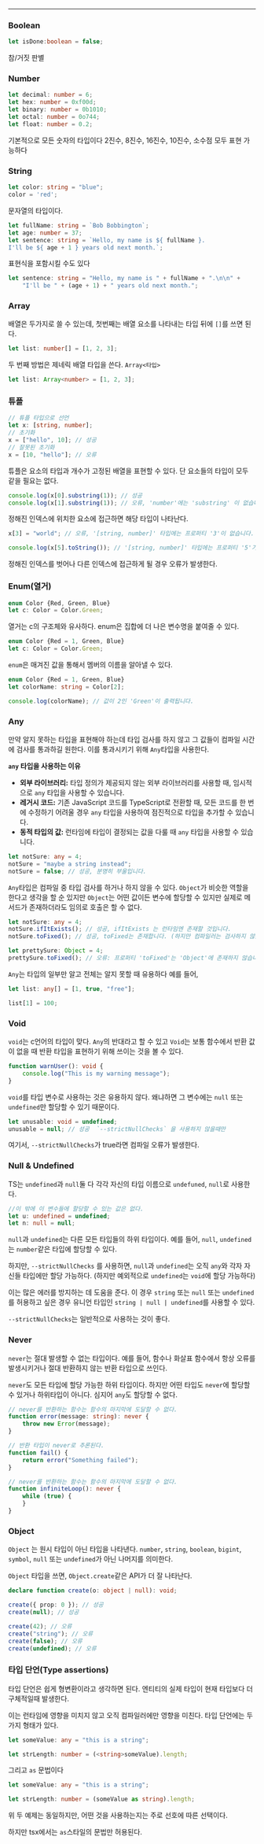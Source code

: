 
---

### Boolean

```ts
let isDone:boolean = false;
```

참/거짓 판별

### Number

```ts
let decimal: number = 6;
let hex: number = 0xf00d;
let binary: number = 0b1010;
let octal: number = 0o744;
let float: number = 0.2;
```

기본적으로 모든 숫자의 타입이다
2진수, 8진수, 16진수, 10진수, 소수점 모두 표현 가능하다

### String

```ts
let color: string = "blue";
color = 'red';
```

문자열의 타입이다.

```ts
let fullName: string = `Bob Bobbington`;
let age: number = 37;
let sentence: string = `Hello, my name is ${ fullName }.
I'll be ${ age + 1 } years old next month.`;
```

표현식을 포함시킬 수도 있다

```ts
let sentence: string = "Hello, my name is " + fullName + ".\n\n" +
    "I'll be " + (age + 1) + " years old next month.";
```

### Array

배열은 두가지로 쓸 수 있는데, 첫번째는 배열 요소를 나타내는 타입 뒤에 `[]`를 쓰면 된다.

```ts
let list: number[] = [1, 2, 3];
```

두 번째 방법은 제네릭 배열 타입을 쓴다. `Array<타입>`

```ts
let list: Array<number> = [1, 2, 3];
```

### 튜플

```ts
// 튜플 타입으로 선언
let x: [string, number];
// 초기화
x = ["hello", 10]; // 성공
// 잘못된 초기화
x = [10, "hello"]; // 오류
```

튜플은 요소의 타입과 개수가 고정된 배열을 표현할 수 있다.
단 요소들의 타입이 모두 같을 필요는 없다.

```ts
console.log(x[0].substring(1)); // 성공
console.log(x[1].substring(1)); // 오류, 'number'에는 'substring' 이 없습니다.
```

정해진 인덱스에 위치한 요소에 접근하면 해당 타입이 나타난다.

```ts
x[3] = "world"; // 오류, '[string, number]' 타입에는 프로퍼티 '3'이 없습니다.

console.log(x[5].toString()); // '[string, number]' 타입에는 프로퍼티 '5'가 없습니다.
```

정해진 인덱스를 벗어나 다른 인덱스에 접근하게 될 경우 오류가 발생한다.

### Enum(열거)

```ts
enum Color {Red, Green, Blue}
let c: Color = Color.Green;
```

열거는 c의 구조체와 유사하다.
enum은 집합에 더 나은 변수명을 붙여줄 수 있다.

```ts
enum Color {Red = 1, Green, Blue}
let c: Color = Color.Green;
```

`enum`은 매겨진 값을 통해서 멤버의 이름을 알아낼 수 있다. 

```ts
enum Color {Red = 1, Green, Blue}
let colorName: string = Color[2];

console.log(colorName); // 값이 2인 'Green'이 출력됩니다.
```

### Any

만약 알지 못하는 타입을 표현해야 하는데 타입 검사를 하지 않고 그 값들이 컴파일 시간에 검사를 통과하길 원한다. 이를 통과시키기 위해 `Any`타입을 사용한다.

**`any` 타입을 사용하는 이유**
- **외부 라이브러리:** 타입 정의가 제공되지 않는 외부 라이브러리를 사용할 때, 임시적으로 `any` 타입을 사용할 수 있습니다.
- **레거시 코드:** 기존 JavaScript 코드를 TypeScript로 전환할 때, 모든 코드를 한 번에 수정하기 어려울 경우 `any` 타입을 사용하여 점진적으로 타입을 추가할 수 있습니다.
- **동적 타입의 값:** 런타임에 타입이 결정되는 값을 다룰 때 `any` 타입을 사용할 수 있습니다.

```ts
let notSure: any = 4;
notSure = "maybe a string instead";
notSure = false; // 성공, 분명히 부울입니다.
```

`Any`타입은 컴파일 중 타입 검사를 하거나 하지 않을 수 있다. `Object`가 비슷한 역할을 한다고 생각을 할 순 있지만 `Object`는 어떤 값이든 변수에 할당할 수 있지만 실제로 메서드가 존재하더라도 임의로 호출은 할 수 없다.

```ts
let notSure: any = 4;
notSure.ifItExists(); // 성공, ifItExists 는 런타임엔 존재할 것입니다.
notSure.toFixed(); // 성공, toFixed는 존재합니다. (하지만 컴파일러는 검사하지 않음)

let prettySure: Object = 4;
prettySure.toFixed(); // 오류: 프로퍼티 'toFixed'는 'Object'에 존재하지 않습니다.
```

`Any`는 타입의 일부만 알고 전체는 알지 못할 때 유용하다 예를 들어,

```ts
let list: any[] = [1, true, "free"];

list[1] = 100;
```

### Void

`void`는 c언어의 타입이 맞다. `Any`의 반대라고 할 수 있고 `Void`는 보통 함수에서 반환 값이 없을 때 반환 타입을 표현하기 위해 쓰이는 것을 볼 수 있다.

```ts
function warnUser(): void {
    console.log("This is my warning message");
}
```

`void`를 타입 변수로 사용하는 것은 유용하지 않다. 왜냐하면 그 변수에는 `null` 또는 `undefined`만 할당할 수 있기 때문이다.

```ts
let unusable: void = undefined;
unusable = null; // 성공  `--strictNullChecks` 을 사용하지 않을때만
```

여기서, `--strictNullChecks`가 true라면 컴파일 오류가 발생한다.

### Null & Undefined

TS는 `undefined`과 `null`둘 다 각각 자신의 타입 이름으로 `undefuned`, `null`로 사용한다. 

```ts
//이 밖에 이 변수들에 할당할 수 있는 값은 없다.
let u: undefined = undefined;
let n: null = null;
```

`null`과 `undefined`는 다른 모든 타입들의 하위 타입이다. 예를 들어, `null`, `undefined`는 `number`같은 타입에 할당할 수 있다.

하지만, `--strictNullChecks` 를 사용하면, `null`과 `undefined`는 오직 `any`와 각자 자신들 타입에만 할당 가능하다. (하지만 예외적으로 `undefined`는 `void`에 할당 가능하다)

이는 많은 에러를 방지하는 데 도움을 준다. 이 경우 `string` 또는 `null` 또는 `undefined`를 허용하고 싶은 경우 유니언 타입인 `string | null | undefined`를 사용할 수 있다.

`--strictNullChecks`는 일반적으로 사용하는 것이 좋다.

### Never

`never`는 절대 발생할 수 없는 타입이다. 예를 들어, 함수나 화살표 함수에서 항상 오류를 발생시키거나 절대 반환하지 않는 반환 타입으로 쓰인다.

`never`도 모든 타입에 할당 가능한 하위 타입이다. 하지만 어떤 타입도 `never`에 할당할 수 있거나 하위타입이 아니다. 심지어 `any`도 할당할 수 없다.

```ts
// never를 반환하는 함수는 함수의 마지막에 도달할 수 없다.
function error(message: string): never {
    throw new Error(message);
}

// 반환 타입이 never로 추론된다.
function fail() {
    return error("Something failed");
}

// never를 반환하는 함수는 함수의 마지막에 도달할 수 없다.
function infiniteLoop(): never {
    while (true) {
    }
}
```

### Object

`Object` 는 원시 타입이 아닌 타입을 나타낸다. `number`, `string`, `boolean`, `bigint`, `symbol`, `null` 또는 `undefined`가 아닌 나머지를 의미한다. 

`Object` 타입을 쓰면, `Object.create`같은 API가  더 잘 나타난다.

```ts
declare function create(o: object | null): void;

create({ prop: 0 }); // 성공
create(null); // 성공

create(42); // 오류
create("string"); // 오류
create(false); // 오류
create(undefined); // 오류
```

### 타입 단언(Type assertions)

타입 단언은 쉽게 형변환이라고 생각하면 된다.  엔티티의 실제 타입이 현재 타입보다 더 구체적일때 발생한다.

이는 런타임에 영향을 미치지 않고 오직 컴파일러에만 영향을 미친다.
타입 단언에는 두 가지 형태가 있다.

```ts
let someValue: any = "this is a string";

let strLength: number = (<string>someValue).length;
```

그리고 `as` 문법이다 

```ts
let someValue: any = "this is a string";

let strLength: number = (someValue as string).length;
```

위 두 예제는 동일하지만, 어떤 것을 사용하는지는 주로 선호에 따른 선택이다.

하지만 tsx에서는 `as`스타일의 문법만 허용된다.


